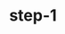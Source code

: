 ---
title: step-1
basename: step-1
tags:
  - asd
  - w34
  - asdw
layout: sound_effect
hash: "1012224"
extracted_from: "MUSIC"
pak_name: "sfx_contain3453_1107.opuspak"
event_name: "ono_animals_m_choking_set_05"
product: "5g323bZ"
---